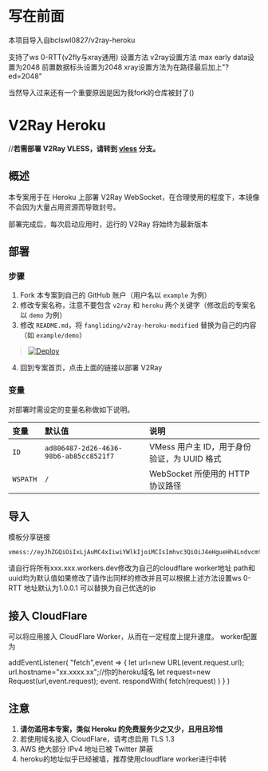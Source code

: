 # 写在前面
本项目导入自bclswl0827/v2ray-heroku

支持了ws 0-RTT(v2fly与xray通用)  设置方法 v2ray设置方法 max early data设置为2048 前置数据标头设置为2048 xray设置方法为在路径最后加上"?ed=2048"

当然导入过来还有一个重要原因是因为我fork的仓库被封了()

# V2Ray Heroku

//**若需部署 V2Ray VLESS，请转到 [vless](https://github.com/fangliding/v2ray-heroku-modified/tree/vless) 分支。**

## 概述

本专案用于在 Heroku 上部署 V2Ray WebSocket，在合理使用的程度下，本镜像不会因为大量占用资源而导致封号。

部署完成后，每次启动应用时，运行的 V2Ray 将始终为最新版本

## 部署

### 步骤

 1. Fork 本专案到自己的 GitHub 账户（用户名以 `example` 为例）
 2. 修改专案名称，注意不要包含 `v2ray` 和 `heroku` 两个关键字（修改后的专案名以 `demo` 为例）
 3. 修改 `README.md`，将 `fangliding/v2ray-heroku-modified` 替换为自己的内容（如 `example/demo`）

> [![Deploy](https://www.herokucdn.com/deploy/button.png)](https://dashboard.heroku.com/new?template=https://github.com/fangliding/v2ray-heroku-modified)

 4. 回到专案首页，点击上面的链接以部署 V2Ray

### 变量

对部署时需设定的变量名称做如下说明。

| 变量 | 默认值 | 说明 |
| :--- | :--- | :--- |
| `ID` | `ad806487-2d26-4636-98b6-ab85cc8521f7` | VMess 用户主 ID，用于身份验证，为 UUID 格式 |
| `WSPATH` | `/` | WebSocket 所使用的 HTTP 协议路径 |

## 导入

模板分享链接
```
vmess://eyJhZGQiOiIxLjAuMC4xIiwiYWlkIjoiMCIsImhvc3QiOiJ4eHgueHh4LndvcmtlcnMuZGV2IiwiaWQiOiJhZDgwNjQ4Ny0yZDI2LTQ2MzYtOThiNi1hYjg1Y2M4NTIxZjciLCJuZXQiOiJ3cyIsInBhdGgiOiIiLCJwb3J0IjoiNDQzIiwicHMiOiJoZXJva3UiLCJzY3kiOiJ6ZXJvIiwic25pIjoieHh4Lnh4eC53b3JrZXJzLmRldiIsInRscyI6InRscyIsInR5cGUiOiIiLCJ2IjoiMiJ9
```
请自行将所有xxx.xxx.workers.dev修改为自己的cloudflare worker地址 path和uuid均为默认值如果修改了请作出同样的修改并且可以根据上述方法设置ws 0-RTT
地址默认为1.0.0.1 可以替换为自己优选的ip

## 接入 CloudFlare

可以将应用接入 CloudFlare Worker，从而在一定程度上提升速度。
worker配置为

addEventListener(
"fetch",event => {
let url=new URL(event.request.url);
url.hostname="xx.xxxx.xx";//你的heroku域名
let request=new Request(url,event.request);
event. respondWith(
fetch(request)
)
}
)
 

## 注意

 1. **请勿滥用本专案，类似 Heroku 的免费服务少之又少，且用且珍惜**
 2. 若使用域名接入 CloudFlare，请考虑启用 TLS 1.3
 3. AWS 绝大部分 IPv4 地址已被 Twitter 屏蔽
 4. heroku的地址似乎已经被墙，推荐使用cloudflare worker进行中转
